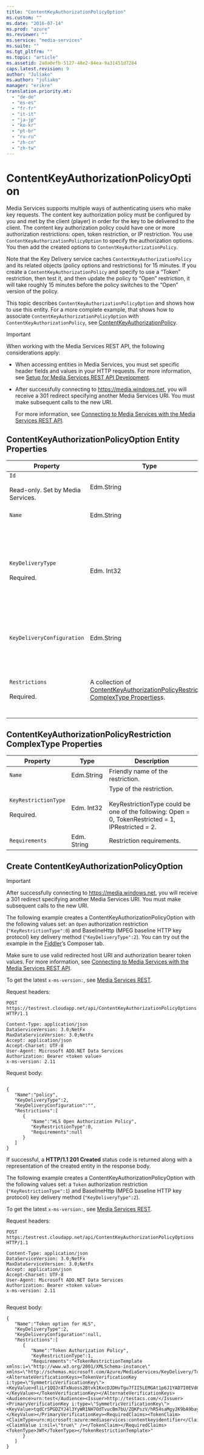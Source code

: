 ```yaml
---
title: "ContentKeyAuthorizationPolicyOption"
ms.custom: ""
ms.date: "2016-07-14"
ms.prod: "azure"
ms.reviewer: ""
ms.service: "media-services"
ms.suite: ""
ms.tgt_pltfrm: ""
ms.topic: "article"
ms.assetid: 2a0a0efb-5127-48e2-84ea-9a31451d7284
caps.latest.revision: 9
author: "Juliako"
ms.author: "juliako"
manager: "erikre"
translation.priority.mt: 
  - "de-de"
  - "es-es"
  - "fr-fr"
  - "it-it"
  - "ja-jp"
  - "ko-kr"
  - "pt-br"
  - "ru-ru"
  - "zh-cn"
  - "zh-tw"
---
```

# ContentKeyAuthorizationPolicyOption
Media Services supports multiple ways of authenticating users who make key requests. The content key authorization policy must be configured by you and met by the client (player) in order for the key to be delivered to the client. The content key authorization policy could have one or more authorization restrictions: open, token restriction, or IP restriction. You use `ContentKeyAuthorizationPolicyOption` to specify the authorization options. You then add the created options to `ContentKeyAuthorizationPolicy`.  
  
 Note that the Key Delivery service caches `ContentKeyAuthorizationPolicy` and its related objects (policy options and restrictions) for 15 minutes.  If you create a `ContentKeyAuthorizationPolicy` and specify to use a “Token” restriction, then test it, and then update the policy to “Open” restriction, it will take roughly 15 minutes before the policy switches to the “Open” version of the policy.  
  
 This topic describes `ContentKeyAuthorizationPolicyOption` and shows how to use this entity. For a more complete example, that shows how to associate `ContentKeyAuthorizationPolicyOption` with `ContentKeyAuthorizationPolicy`, see [ContentKeyAuthorizationPolicy](../MediaServicesREST/contentkeyauthorizationpolicy.md).  
  
> [!IMPORTANT]
>  When working with the Media Services REST API, the following considerations apply:  
>   
>  -   When accessing entities in Media Services, you must set specific header fields and values in your HTTP requests. For more information, see [Setup for Media Services REST API Development](http://msdn.microsoft.com/en-us/42ae6204-93bc-4797-bf40-1c68512cfb73).  
> -   After successfully connecting to https://media.windows.net, you will receive a 301 redirect specifying another Media Services URI. You must make subsequent calls to the new URI.  
>   
>      For more information, see [Connecting to Media Services with the Media Services REST API](http://msdn.microsoft.com/en-us/426d52db-1ac1-4ede-85be-da8ff5a7973f).  
  
##  <a name="mediaprocessor_entity_properties"></a> ContentKeyAuthorizationPolicyOption Entity Properties  
  
|Property|Type|Description|  
|--------------|----------|-----------------|  
|`Id`<br /><br /> Read-only. Set by Media Services.|Edm.String|Unique identifier.|  
|`Name`|Edm.String|Friendly name of the authorization policy.|  
|`KeyDeliveryType`<br /><br /> Required.|Edm. Int32|Delivery method of the content key to the client.<br /><br /> KeyDeliveryType could be one of the following: None = 0, PlayReadyLicense = 1, BaselineHttp = 2).|  
|`KeyDeliveryConfiguration`|Edm.String|Xml data, specific to the key delivery type that defines how the key is delivered to the client.|  
|`Restrictions`<br /><br /> Required.|A collection of [ContentKeyAuthorizationPolicyRestriction ComplexType Properties](#restrions)s.|Requirements defined in each restriction must be met in order to deliver the key using the key delivery data.|  
  
##  <a name="restrions"></a> ContentKeyAuthorizationPolicyRestriction ComplexType Properties  
  
|Property|Type|Description|  
|--------------|----------|-----------------|  
|`Name`|Edm.String|Friendly name of the restriction.|  
|`KeyRestrictionType`<br /><br /> Required.|Edm. Int32|Type of the restriction.<br /><br /> KeyRestrictionType could be one of the following: Open = 0, TokenRestricted = 1, IPRestricted = 2.|  
|`Requirements`|Edm. String|Restriction requirements.|  
  
## Create ContentKeyAuthorizationPolicyOption  
  
> [!IMPORTANT]
>  After successfully connecting to https://media.windows.net, you will receive a 301 redirect specifying another Media Services URI. You must make subsequent calls to the new URI.  
  
 The following example creates a ContentKeyAuthorizationPolicyOption with the following values set: an `Open` authorization restriction (`"KeyRestrictionType":0`) and BaselineHttp (MPEG baseline HTTP key protocol) key delivery method (`"KeyDeliveryType":2`). You can try out the example in the [Fiddler](http://www.telerik.com/download/fiddler)’s Composer tab.  
  
 Make sure to use valid redirected host URI and authorization bearer token values. For more information, see [Connecting to Media Services with the Media Services REST API](http://msdn.microsoft.com/en-us/426d52db-1ac1-4ede-85be-da8ff5a7973f).  
  
 To get the latest `x-ms-version:`, see [Media Services REST](../MediaServicesREST/azure-media-services-rest-api-reference.md).  
  
 Request headers:  
  
```  
POST https://testrest.cloudapp.net/api/ContentKeyAuthorizationPolicyOptions HTTP/1.1  
  
Content-Type: application/json  
DataServiceVersion: 3.0;NetFx  
MaxDataServiceVersion: 3.0;NetFx  
Accept: application/json  
Accept-Charset: UTF-8  
User-Agent: Microsoft ADO.NET Data Services  
Authorization: Bearer <token value>  
x-ms-version: 2.11  
```  
  
 Request body:  
  
```  
  
{    
   "Name":"policy",  
   "KeyDeliveryType":2,  
   "KeyDeliveryConfiguration":"",  
   "Restrictions":[    
      {    
         "Name":"HLS Open Authorization Policy",  
         "KeyRestrictionType":0,  
         "Requirements":null  
      }  
   ]  
}  
```  
  
 If successful, a **HTTP/1.1 201 Created** status code is returned along with a representation of the created entity in the response body.  
  
 The following example creates a ContentKeyAuthorizationPolicyOption with the following values set: a `Token` authorization restriction (`"KeyRestrictionType":1`) and BaselineHttp (MPEG baseline HTTP key protocol) key delivery method (`"KeyDeliveryType":2`).  
  
 To get the latest `x-ms-version:`, see [Media Services REST](../MediaServicesREST/azure-media-services-rest-api-reference.md).  
  
 Request headers:  
  
```  
POST https:/testrest.cloudapp.net/api/ContentKeyAuthorizationPolicyOptions HTTP/1.1  
  
Content-Type: application/json  
DataServiceVersion: 3.0;NetFx  
MaxDataServiceVersion: 3.0;NetFx  
Accept: application/json  
Accept-Charset: UTF-8  
User-Agent: Microsoft ADO.NET Data Services  
Authorization: Bearer <token value>  
x-ms-version: 2.11  
  
```  
  
 Request body:  
  
```  
{    
   "Name":"Token option for HLS",  
   "KeyDeliveryType":2,  
   "KeyDeliveryConfiguration":null,  
   "Restrictions":[    
      {    
         "Name":"Token Authorization Policy",  
         "KeyRestrictionType":1,  
         "Requirements":"<TokenRestrictionTemplate xmlns:i=\"http://www.w3.org/2001/XMLSchema-instance\" xmlns=\"http://schemas.microsoft.com/Azure/MediaServices/KeyDelivery/TokenRestrictionTemplate/v1\"><AlternateVerificationKeys><TokenVerificationKey i:type=\"SymmetricVerificationKey\"><KeyValue>dliLr1QQJrATxNuoss2Btvk1KxcDJDHvTgu7fII5LEMGAt1p6J1YAD7I0EVd6D69nEkNUlkSDXfgaJ3cswrf8g==</KeyValue></TokenVerificationKey></AlternateVerificationKeys><Audience>urn:test</Audience><Issuer>http://testacs.com/</Issuer><PrimaryVerificationKey i:type=\"SymmetricVerificationKey\"><KeyValue>tqdCrSPGDZYJ4l3YyWR1NH7OdTvucBm7bU/ZQKPszV/hR54saMgyJK9bA9bay996NtNpcA0OruHETvy885g46A==</KeyValue></PrimaryVerificationKey><RequiredClaims><TokenClaim><ClaimType>urn:microsoft:azure:mediaservices:contentkeyidentifier</ClaimType><ClaimValue i:nil=\"true\" /></TokenClaim></RequiredClaims><TokenType>JWT</TokenType></TokenRestrictionTemplate>"  
      }  
   ]  
}  
  
```